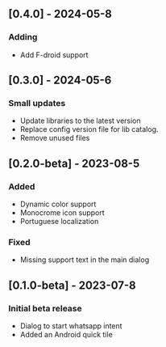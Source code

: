 ## [0.4.0] - 2024-05-8

### Adding

- Add F-droid support

## [0.3.0] - 2024-05-6

### Small updates

- Update libraries to the latest version
- Replace config version file for lib catalog.
- Remove unused files


## [0.2.0-beta] - 2023-08-5

### Added

- Dynamic color support
- Monocrome icon support
- Portuguese localization

### Fixed

- Missing support text in the main dialog

## [0.1.0-beta] - 2023-07-8

### Initial beta release

- Dialog to start whatsapp intent
- Added an Android quick tile
